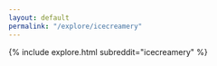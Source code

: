 ```yaml
---
layout: default
permalink: "/explore/icecreamery"
---
```


<link rel="stylesheet" type="text/css" href="/static/css/explore.css">
{% include explore.html subreddit="icecreamery" %}
